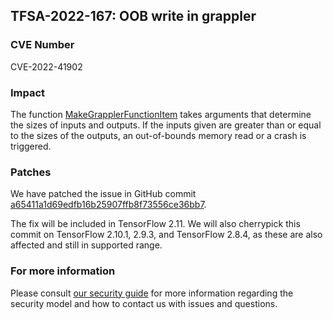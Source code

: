 ## TFSA-2022-167: OOB write in grappler

### CVE Number
CVE-2022-41902

### Impact
The function [MakeGrapplerFunctionItem](https://https://github.com/tensorflow/tensorflow/blob/master/tensorflow/core/grappler/utils/functions.cc#L221) takes arguments that determine the sizes of inputs and outputs. If the inputs given are greater than or equal to the sizes of the outputs, an out-of-bounds memory read or a crash is triggered.

### Patches
We have patched the issue in GitHub commit [a65411a1d69edfb16b25907ffb8f73556ce36bb7](https://github.com/tensorflow/tensorflow/commit/a65411a1d69edfb16b25907ffb8f73556ce36bb7).

The fix will be included in TensorFlow 2.11. We will also cherrypick this commit on TensorFlow 2.10.1, 2.9.3, and TensorFlow 2.8.4, as these are also affected and still in supported range.


### For more information
Please consult [our security guide](https://github.com/tensorflow/tensorflow/blob/master/SECURITY.md) for more information regarding the security model and how to contact us with issues and questions.
